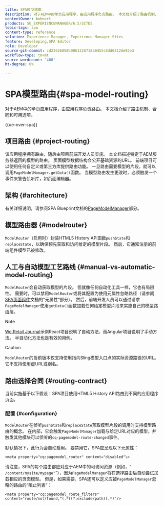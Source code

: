 ```yaml
---
title: SPA模型路由
description: 对于AEM中的单页应用程序，由应用程序负责路由。 本文档介绍了路由机制、合同和可用选项。
contentOwner: bohnert
products: SG_EXPERIENCEMANAGER/6.5/SITES
topic-tags: spa
content-type: reference
solution: Experience Manager, Experience Manager Sites
feature: Developing,SPA Editor
role: Developer
source-git-commit: cd23626858b9061228718a0455c8dd0812de92b3
workflow-type: tm+mt
source-wordcount: '468'
ht-degree: 0%

---
```


# SPA模型路由{#spa-model-routing}

对于AEM中的单页应用程序，由应用程序负责路由。 本文档介绍了路由机制、合同和可用选项。

{{ue-over-spa}}

## 项目路由 {#project-routing}

该应用程序拥有路由，随后由项目前端开发人员实施。 本文档描述特定于AEM服务器返回的模型的路由。 页面模型数据结构会公开基础资源的URL。 前端项目可以使用任何自定义或第三方库提供路由功能。 一旦路由需要模型的片段，就可以调用`PageModelManager.getData()`函数。 当模型路由发生更改时，必须触发一个事件来警告侦听库，如页面编辑器。

## 架构 {#architecture}

有关详细说明，请参阅SPA Blueprint文档的[PageModelManager](/help/sites-developing/spa-blueprint.md#pagemodelmanager)部分。

## 模型路由器 {#modelrouter}

`ModelRouter`（启用时）封装HTML5 History API函数`pushState`和`replaceState`，以确保预先获取和访问给定的模型片段。 然后，它通知注册的前端组件模型已被修改。

## 人工与自动模型工艺路线 {#manual-vs-automatic-model-routing}

`ModelRouter`会自动获取模型的片段。 但就像任何自动化工具一样，它也有局限性。 需要时，可以禁用`ModelRouter`或将其配置为使用元属性忽略路径（请参阅[SPA页面组件](/help/sites-developing/spa-page-component.md)文档的“元属性”部分）。 然后，前端开发人员可以通过请求`PageModelManager`使用`getData()`函数加载任何给定模型片段来实施自己的模型路由层。

>[!NOTE]
>
>[We.Retail Journal](https://github.com/adobe/aem-sample-we-retail-journal)示例React项目说明了自动方法，而Angular项目说明了手动方法。 半自动化方法也是有效的用例。

>[!CAUTION]
>
>`ModelRouter`的当前版本仅支持使用指向Sling模型入口点的实际资源路径的URL。 它不支持使用虚URL或别名。

## 路由选择合同 {#routing-contract}

当前实施基于以下假设：SPA项目使用HTML5 History API路由到不同的应用程序页面。

### 配置 {#configuration}

`ModelRouter`在侦听`pushState`和`replaceState`预取模型片段的调用时支持模型路由的概念。 在内部，它会触发`PageModelManager`加载与给定URL对应的模型，并触发其他模块可以侦听的`cq-pagemodel-route-changed`事件。

默认情况下，此行为会自动启用。 要禁用它，SPA应呈现以下元属性：

```
<meta property="cq:pagemodel_router" content="disabled"\>
```

请注意，SPA的每个路由都应对应于AEM中的可访问资源（例如，“ `/content/mysite/mypage"`”），因为`PageModelManager`将在选择路由后自动尝试加载相应的页面模型。 但是，如果需要，SPA还可以定义应被`PageModelManager`忽略的路由的“阻止列表”：

```
<meta property="cq:pagemodel_route_filters" content="route/not/found,^(.*)(?:exclude/path)(.*)"/>
```
